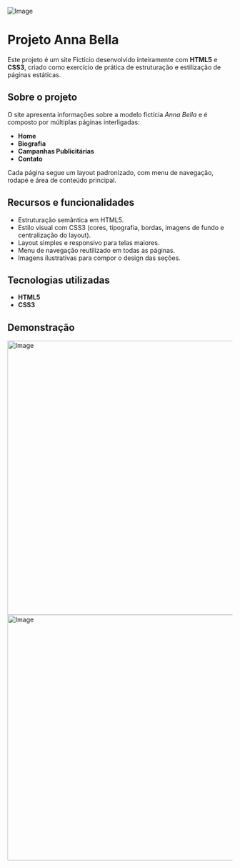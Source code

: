 ![Image](https://github.com/user-attachments/assets/4acd85e8-0120-4bf8-b29d-68b58a3be1f3) 


# Projeto Anna Bella 
Este projeto é um site Fictício desenvolvido inteiramente com **HTML5** e **CSS3**, criado como exercício de prática de estruturação e estilização de páginas estáticas.
## Sobre o projeto
O site apresenta informações sobre a modelo fictícia *Anna Bella* e é composto por múltiplas páginas interligadas:
- **Home**
- **Biografia**
- **Campanhas Publicitárias**
- **Contato**

Cada página segue um layout padronizado, com menu de navegação, rodapé e área de conteúdo principal.

## Recursos e funcionalidades
- Estruturação semântica em HTML5.  
- Estilo visual com CSS3 (cores, tipografia, bordas, imagens de fundo e centralização do layout).  
- Layout simples e responsivo para telas maiores.  
- Menu de navegação reutilizado em todas as páginas.  
- Imagens ilustrativas para compor o design das seções.  

## Tecnologias utilizadas
- **HTML5**  
- **CSS3**

## Demonstração 
<img width="605" height="614" alt="Image" src="https://github.com/user-attachments/assets/fec2a3a8-b89d-442f-9e43-bcf71fb99cda" />
<img width="605" height="550" alt="Image" src="https://github.com/user-attachments/assets/efa3009c-fd91-49f6-a126-8731a4cfc3b9" />
